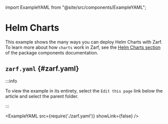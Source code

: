 import ExampleYAML from "@site/src/components/ExampleYAML";

# Helm Charts

This example shows the many ways you can deploy Helm Charts with Zarf. To learn more about how `charts` work in Zarf, see the [Helm Charts section](../../docs/4-create-a-zarf-package/2-zarf-components.md#helm-charts) of the package components documentation.

## `zarf.yaml` {#zarf.yaml}

:::info

To view the example in its entirety, select the `Edit this page` link below the article and select the parent folder.

:::

<ExampleYAML src={require('./zarf.yaml')} showLink={false} />
